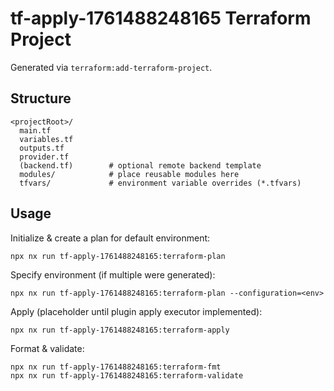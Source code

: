 # tf-apply-1761488248165 Terraform Project

Generated via `terraform:add-terraform-project`.

## Structure

```
<projectRoot>/
  main.tf
  variables.tf
  outputs.tf
  provider.tf
  (backend.tf)        # optional remote backend template
  modules/            # place reusable modules here
  tfvars/             # environment variable overrides (*.tfvars)
```

## Usage

Initialize & create a plan for default environment:

```
npx nx run tf-apply-1761488248165:terraform-plan
```

Specify environment (if multiple were generated):

```
npx nx run tf-apply-1761488248165:terraform-plan --configuration=<env>
```

Apply (placeholder until plugin apply executor implemented):

```
npx nx run tf-apply-1761488248165:terraform-apply
```

Format & validate:

```
npx nx run tf-apply-1761488248165:terraform-fmt
npx nx run tf-apply-1761488248165:terraform-validate
```
